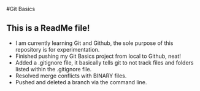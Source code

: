 #Git Basics
## This is a ReadMe file!

* I am currently learning Git and Github, the sole purpose of this repository is for experimentation.
* Finished pushing my Git Basics project from local to Github, neat!
* Added a .gitignore file, it basically tells git to not track files and folders listed within the .gitignore file.
* Resolved merge conflicts with BINARY files.
* Pushed and deleted a branch via the command line.